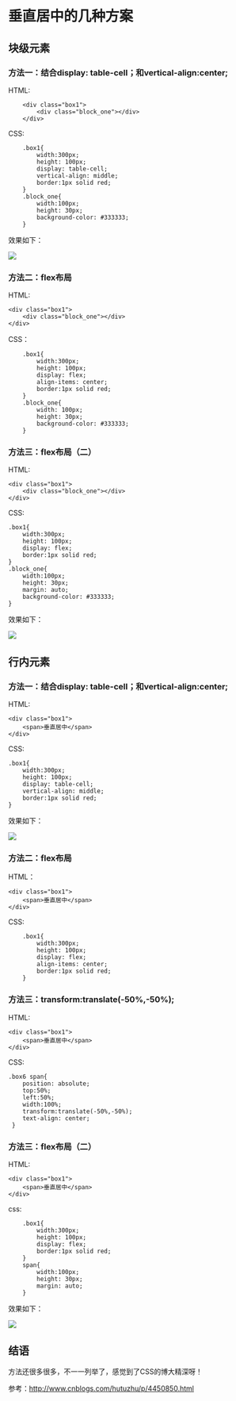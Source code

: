 # 垂直居中的几种方案
## 块级元素
### 方法一：结合display: table-cell；和vertical-align:center;
HTML:
    
    	<div class="box1">
    		<div class="block_one"></div>
    	</div>
CSS:

        .box1{
            width:300px;
            height: 100px;
            display: table-cell;
            vertical-align: middle;
            border:1px solid red;
        }
        .block_one{
            width:100px;
            height: 30px;
            background-color: #333333;
        }


效果如下：  

![](http://i.imgur.com/0H0EwV3.png)

### 方法二：flex布局
HTML:

    <div class="box1">
    	<div class="block_one"></div>
    </div>

CSS：

        .box1{
            width:300px;
            height: 100px;
            display: flex;
            align-items: center;
            border:1px solid red;
        }
        .block_one{
            width: 100px;
            height: 30px;
            background-color: #333333;
        }

### 方法三：flex布局（二）
HTML:

	<div class="box1">
	    <div class="block_one"></div>
	</div>
CSS:

    .box1{
	    width:300px;
	    height: 100px;
	    display: flex;
	    border:1px solid red;
    }
	.block_one{
	    width:100px;
	    height: 30px;
	    margin: auto;
	    background-color: #333333;
    }
效果如下：

![](http://i.imgur.com/1y2TtHp.png)


## 行内元素

### 方法一：结合display: table-cell；和vertical-align:center;

HTML:

	<div class="box1">
	    <span>垂直居中</span>
	</div>

CSS:
    
    .box1{
	    width:300px;
	    height: 100px;
	    display: table-cell;
	    vertical-align: middle;
	    border:1px solid red;
    }

效果如下： 
  
![](http://i.imgur.com/Qk8lulu.png)

### 方法二：flex布局

HTML：

    <div class="box1">
    	<span>垂直居中</span>
    </div>

CSS:

        .box1{
            width:300px;
            height: 100px;
            display: flex;
            align-items: center;
            border:1px solid red;
        }

### 方法三：transform:translate(-50%,-50%);
HTML:

	<div class="box1">
	    <span>垂直居中</span>
	</div>

CSS:

	.box6 span{
	    position: absolute;
	    top:50%;
	    left:50%;
	    width:100%;
	    transform:translate(-50%,-50%);
	    text-align: center;
     }

### 方法三：flex布局（二）

HTML:

	<div class="box1">
	    <span>垂直居中</span>
	</div>
css:

        .box1{
            width:300px;
            height: 100px;
            display: flex;
            border:1px solid red;
        }
        span{
            width:100px;
            height: 30px;
            margin: auto;
        }
效果如下：  
 
![](http://i.imgur.com/97d9MJx.png)


## 结语
方法还很多很多，不一一列举了，感觉到了CSS的博大精深呀！

参考：[http://www.cnblogs.com/hutuzhu/p/4450850.html
](http://www.cnblogs.com/hutuzhu/p/4450850.html)